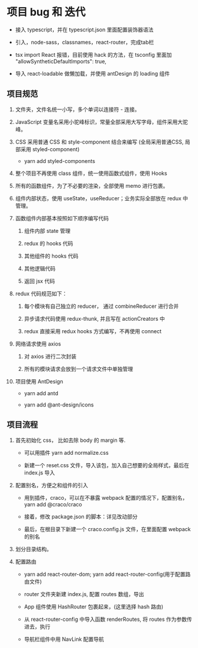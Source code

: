 # 项目 bug 和 迭代

- 接入 typescript，并在 typescript.json 里面配置装饰器语法

- 引入，node-sass，classnames，react-router，完成tab栏

- tsx import React 报错，目前使用 hack 的方法，在 tsconfig 里面加 "allowSyntheticDefaultImports": true,

- 导入 react-loadable 做懒加载，并使用 antDesign 的 loading 组件





















## 项目规范

1. 文件夹，文件名统一小写，多个单词以连接符 - 连接。         

2. JavaScript 变量名采用小驼峰标识，常量全部采用大写字母，组件采用大驼峰。          

3. CSS 采用普通 CSS 和 style-component 结合来编写 (全局采用普通CSS, 局部采用 styled-component)       

    - yarn add styled-components        

4. 整个项目不再使用 class 组件，统一使用函数式组件，使用 Hooks          

5. 所有的函数组件，为了不必要的渲染，全部使用 memo 进行包裹。         

6. 组件内部状态，使用 useState，useReducer；业务实际全部放在 redux 中管理。        

7. 函数组件内部基本按照如下顺序编写代码         

    1. 组件内部 state 管理          

    2. redux 的 hooks 代码        

    3. 其他组件的 hooks 代码       

    4. 其他逻辑代码         

    5. 返回 jsx 代码             

8. redux 代码规范如下：        

    1. 每个模块有自己独立的 reducer， 通过 combineReducer 进行合并         

    2. 异步请求代码使用 redux-thunk, 并且写在 actionCreators 中         

    3. redux 直接采用 redux hooks 方式编写，不再使用 connect          

9. 网络请求使用 axios        

    1. 对 axios 进行二次封装          

    2. 所有的模块请求会放到一个请求文件中单独管理           

10. 项目使用 AntDesign          

    - yarn add antd         

    - yarn add @ant-design/icons

## 项目流程

1. 首先初始化 css， 比如去除 body 的 margin 等.        

    - 可以用插件 yarn add normalize.css         

    - 新建一个 reset.css 文件，导入该包，加入自己想要的全局样式，最后在 index.js 导入          

2. 配置别名，方便之和组件的引入           

    - 用到插件，craco，可以在不暴露 webpack 配置的情况下，配置别名，yarn add @craco/craco         

    - 接着，修改 package.json 的脚本：详见改动部分      

    - 最后，在根目录下新建一个  craco.config.js 文件，在里面配置 webpack 的别名          

3. 划分目录结构。       

4. 配置路由        

    - yarn add react-router-dom; yarn add react-router-config(用于配置路由文件)        

    - router 文件夹新建 index.js,  配置 routes 数组，导出        

    - App 组件使用 HashRouter 包裹起来，(这里选择 hash 路由)       

    - 从 react-router-config 中导入函数 renderRoutes, 将 routes 作为参数传进去，执行          

    - 导航栏组件中用 NavLink 配置导航         





